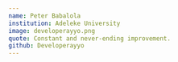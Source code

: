 ```yaml
---
name: Peter Babalola
institution: Adeleke University
image: developerayyo.png
quote: Constant and never-ending improvement.
github: Developerayyo
---
```


